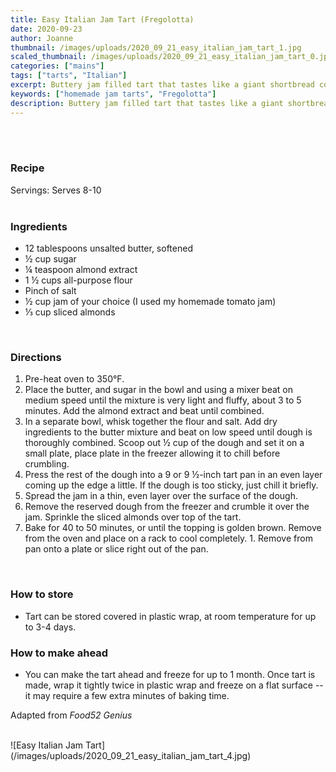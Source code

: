 ```yaml
---
title: Easy Italian Jam Tart (Fregolotta)
date: 2020-09-23
author: Joanne
thumbnail: /images/uploads/2020_09_21_easy_italian_jam_tart_1.jpg
scaled_thumbnail: /images/uploads/2020_09_21_easy_italian_jam_tart_0.jpg
categories: ["mains"]
tags: ["tarts", "Italian"]
excerpt: Buttery jam filled tart that tastes like a giant shortbread cookie 
keywords: ["homemade jam tarts", "Fregolotta"]
description: Buttery jam filled tart that tastes like a giant shortbread cookie 
---
```




</br>
</br>
<!--{{< youtube 00000000 >}}
</br>
</br>-->

### Recipe

Servings: <span itemprop="recipeYield">Serves 8-10   
</br>

### Ingredients

* <span itemprop="recipeIngredient">12 tablespoons unsalted butter, softened</span>
* <span itemprop="recipeIngredient">&frac12; cup sugar</span>
* <span itemprop="recipeIngredient">&frac14; teaspoon almond extract</span>
* <span itemprop="recipeIngredient">1 &frac12; cups all-purpose flour</span>
* <span itemprop="recipeIngredient">Pinch of salt</span>
* <span itemprop="recipeIngredient">&frac12; cup jam of your choice (I used my homemade tomato jam) </span>
* <span itemprop="recipeIngredient">&frac13; cup sliced almonds</span>
</br>

### Directions

1. Pre-heat oven to 350°F. 
1. Place the butter, and sugar in the bowl and using a mixer beat on medium speed until the mixture is very light and fluffy, about 3 to 5 minutes. Add the almond extract and beat until combined. 
1. In a separate bowl, whisk together the flour and salt. Add dry ingredients to the butter mixture and beat on low speed until dough is thoroughly combined. Scoop out &frac12; cup of the dough and set it on a small plate, place plate in the freezer allowing it to chill before crumbling. 
1. Press the rest of the dough into a 9 or 9 &frac12;-inch tart pan in an even layer coming up the edge a little. If the dough is too sticky, just chill it briefly.
1. Spread the jam in a thin, even layer over the surface of the dough.
1. Remove the reserved dough from the freezer and crumble it over the jam. Sprinkle the sliced almonds over top of the tart.
1. Bake for 40 to 50 minutes, or until the topping is golden brown. Remove from the oven and place on a rack to cool completely. 1. Remove from pan onto a plate or slice right out of the pan. 
</br>

### How to store

* Tart can be stored covered in plastic wrap, at room temperature for up to 3-4 days. 

### How to make ahead

* You can make the tart ahead and freeze for up to 1 month. Once tart is made, wrap  it tightly twice in plastic wrap and freeze on a flat surface -- it may require a few extra minutes of baking time.

Adapted from _Food52 Genius_

</br>
![Easy Italian Jam Tart](/images/uploads/2020_09_21_easy_italian_jam_tart_4.jpg)